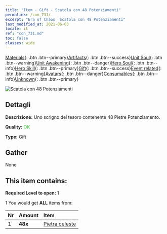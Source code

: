 ```yaml
---
title: "Item - Gift - Scatola con 48 Potenziamenti"
permalink: /con_731/
excerpt: "Era of Chaos  Scatola con 48 Potenziamenti"
last_modified_at: 2021-06-03
locale: it
ref: "con_731.md"
toc: false
classes: wide
---
```

 [Materials](/ItemsIT/){: .btn .btn--primary}[Artifacts](/ItemsIT/Artifacts/){: .btn .btn--success}[Unit Soul](/ItemsIT/UnitSoul/){: .btn .btn--warning}[Unit Awakening](/ItemsIT/UnitAwakening/){: .btn .btn--danger}[Hero Soul](/ItemsIT/HeroSoul/){: .btn .btn--info}[Hero Skill](/ItemsIT/HeroSkill/){: .btn .btn--primary}[Gift](/ItemsIT/Gift/){: .btn .btn--success}[Event related](/ItemsIT/Events/){: .btn .btn--warning}[Avatars](/ItemsIT/Avatars/){: .btn .btn--danger}[Consumables](/ItemsIT/Consumables/){: .btn .btn--info}[Unknown](/ItemsIT/Unknown/){: .btn .btn--primary}

 ![Scatola con 48 Potenziamenti](/images/t/i_tool_30261.png)

## Dettagli
 **Descrizione:** Uno scrigno del tesoro contenente 48 Pietre Potenziamento.

 **Quality:** <span style="color: #32CD32">OK</span>

 **Type:** Gift

## Gather

  None

## This item contains:

 **Required Level to open:** 1

 1 You would get **ALL** items  from:

  | Nr | Amount |     Item    |
  |:---|:-------|:------------|
  | 1 |  **48x** | [Pietra celeste](/ItemsIT/art_188/) |  | 
